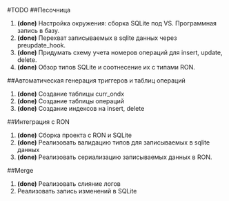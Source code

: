 #TODO
##Песочница
1. __(done)__ Настройка окружения: сборка SQLite под VS. Программная запись в базу. 
2. __(done)__ Перехват записываемых в sqlite данных через preupdate_hook.
3. __(done)__ Придумать схему учета номеров операций для insert, update, delete. 
4. __(done)__ Обзор типов SQLite и соотнесение их с типами RON.

##Автоматическая генерация триггеров и таблиц операций
1. __(done)__ Создание таблицы curr_ondx
2. __(done)__ Создание таблицы операций
3. __(done)__ Создание индексов на insert, delete

##Интеграция с RON
1. __(done)__ Сборка проекта с RON и SQLite
2. __(done)__ Реализовать валидацию типов для записываемых в sqlite данных
3. __(done)__ Реализовать сериализацию записываемых данных в RON.

##Merge
1. __(done)__ Реализовать слияние логов
2. Реализовать запись изменений в SQLite

